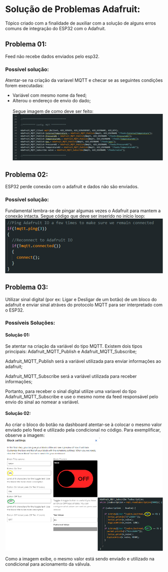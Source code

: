 
  # Solução de Problemas Adafruit:

  Tópico criado com a finalidade de auxiliar com a solução de alguns erros comuns de integração do ESP32 com o Adafruit.
  
  ## Problema 01:
   Feed não recebe dados enviados pelo esp32.

   ### Possível solução:
   Atentar-se na criação da variavel MQTT e checar se as seguintes condições forem executadas:<br>
   - Variável com mesmo nome da feed;
   - Alterou o endereço de envio do dado; <br> <br>
  Segue imagem de como deve ser feito: <br>
   ![](solucao02.png)

   ## Problema 02:
   ESP32 perde conexão com o adafruit e dados não são enviados.

   ### Possível solução:
   Fundamental lembra-se de pingar algumas vezes o Adafruit para mantem a conexão intacta. Segue código que deve ser inserido no início loop: <br>
    ![](solucao03.png)


  ## Problema 03:
  Utilizar sinal digital (por ex: Ligar e Desligar de um botão) de um bloco
do adafruit e enviar sinal atráves do protocolo MQTT para ser interpretado com o ESP32.

### Possíveis Soluções:

#### Solução 01:
  Se atentar na criação da variável do tipo MQTT. Existem dois tipos principais: Adafruit_MQTT_Publish e Adafruit_MQTT_Subscribe; <br>

  Adafruit_MQTT_Publish será a variável utilizada para enviar informações ao adafruit; <br>

  Adafruit_MQTT_Subscribe será a variável utilizada para receber informações;<br>

  Portanto, para receber o sinal digital utilize uma variavel do tipo Adafruit_MQTT_Subscribe e use o mesmo nome da feed responsável pelo envio do sinal ao nomear a variável.


  #### Solução 02:
  Ao criar o bloco do botão na dashboard atentar-se à colocar o mesmo valor enviado pelo feed e utilizado pela condicional no código. Para exemplificar, observe a imagem:
  <br>
  ![](solucao01.png)

  Como a imagem exibe, o mesmo valor está sendo enviado e utilizado na condicional para acionamento da válvula.
